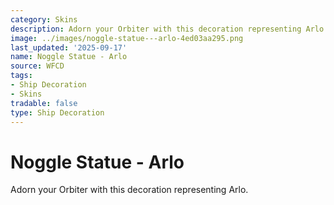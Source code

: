 ```yaml
---
category: Skins
description: Adorn your Orbiter with this decoration representing Arlo.
image: ../images/noggle-statue---arlo-4ed03aa295.png
last_updated: '2025-09-17'
name: Noggle Statue - Arlo
source: WFCD
tags:
- Ship Decoration
- Skins
tradable: false
type: Ship Decoration
---
```


# Noggle Statue - Arlo

Adorn your Orbiter with this decoration representing Arlo.

